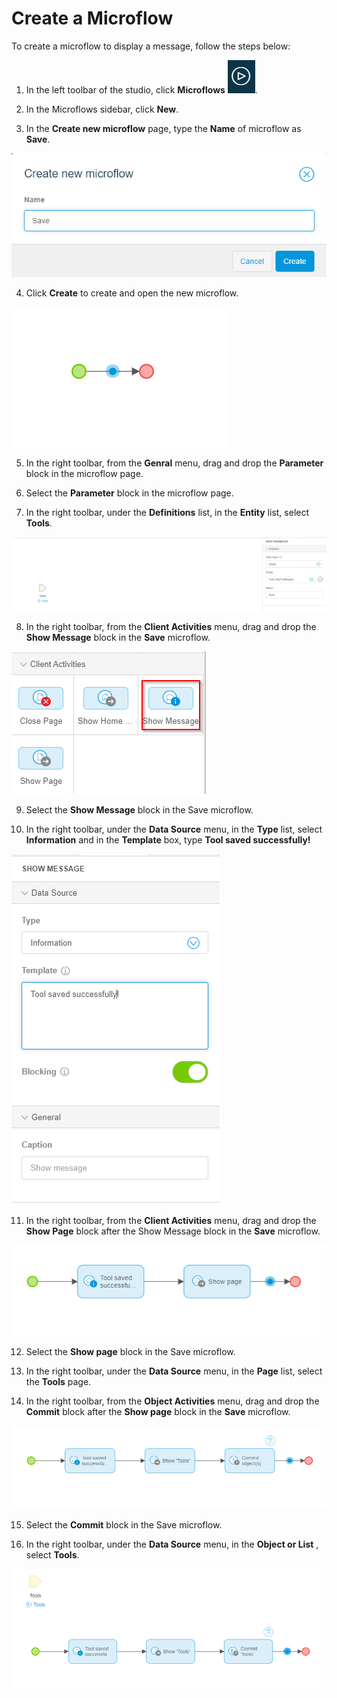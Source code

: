 # Create a Microflow

To create a microflow to display a message, follow the steps below:

1.   In the left toolbar of the studio, click **Microflows** ![](22.png). 

2.   In the Microflows sidebar, click **New**. 

3.   In the **Create new microflow** page, type the **Name** of microflow as **Save**. 

   ![](24.png)

4.   Click **Create** to create and open the new microflow. 

   ![](25.png)

5.   In the right toolbar, from the **Genral** menu, drag and drop the **Parameter** block in the microflow page. 

6.   Select the **Parameter** block in the microflow page. 

7.   In the right toolbar, under the **Definitions** list, in the **Entity** list, select **Tools**. 

   ![](30.png)

8.   In the right toolbar, from the **Client Activities** menu, drag and drop the **Show Message** block in the **Save** microflow. 

   ![](23.png)

9.   Select the **Show Message** block in the Save microflow. 

10.  In the right toolbar, under the **Data Source** menu, in the **Type** list, select **Information** and in the **Template** box, type **Tool saved successfully!** 

   ![](26.png)

11.  In the right toolbar, from the **Client Activities** menu, drag and drop the **Show Page** block after the Show Message block in the **Save** microflow. 

   ![](28.png)

12.  Select the **Show page** block in the Save microflow. 

13.  In the right toolbar, under the **Data Source** menu, in the **Page** list, select the **Tools** page. 

14.  In the right toolbar, from the **Object Activities** menu, drag and drop the **Commit** block after the **Show page** block in the **Save** microflow. 

   ![](29.png)

15.  Select the **Commit** block in the Save microflow. 

16.  In the right toolbar, under the **Data Source** menu, in the **Object or List** , select **Tools**. 

   ![](31.png)


